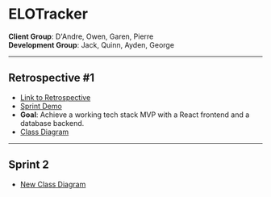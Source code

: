 # ELOTracker

**Client Group**: D'Andre, Owen, Garen, Pierre  
**Development Group**: Jack, Quinn, Ayden, George

---

## Retrospective #1

- [Link to Retrospective](https://docs.google.com/document/d/1v9WU_fCmXwSxTEtE-jopK1nPhNPLiWGUjH-NTz417yU/edit?usp=sharing)
- [Sprint Demo](https://docs.google.com/document/d/1bZoc185YgZCFOatlsUx4-c3LEeDDlRRbUqKtFcPeZ1g/edit?usp=sharing)  
- **Goal**: Achieve a working tech stack MVP with a React frontend and a database backend.
- [Class Diagram](https://drive.google.com/file/d/1Guwj6a0fYIemh6QSLXmv8MU-gbMjjqLr/view?usp=sharing)

---

## Sprint 2

- [New Class Diagram](https://drive.google.com/file/d/1Guwj6a0fYIemh6QSLXmv8MU-gbMjjqLr/view?usp=sharing)
